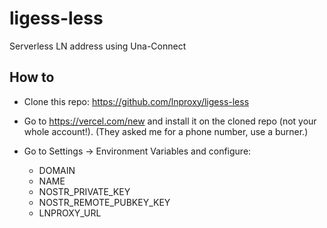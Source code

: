 # ligess-less

Serverless LN address using Una-Connect

## How to

- Clone this repo:
  https://github.com/lnproxy/ligess-less

- Go to
  https://vercel.com/new
  and install it on the cloned repo (not your whole account!).
  (They asked me for a phone number, use a burner.)
  
- Go to Settings -> Environment Variables and configure:
  - DOMAIN
  - NAME
  - NOSTR_PRIVATE_KEY
  - NOSTR_REMOTE_PUBKEY_KEY
  - LNPROXY_URL

